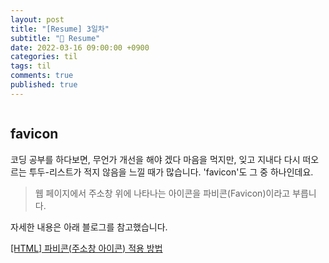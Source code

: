 ```yaml
---
layout: post
title: "[Resume] 3일차"
subtitle: "👑 Resume"
date: 2022-03-16 09:00:00 +0900
categories: til
tags: til
comments: true
published: true
---
```


<img src="https://media.vlpt.us/images/djdu4496/post/2fa5b066-0d61-47d5-8654-d4c59cc88192/%E1%84%8A%E1%85%A5%E1%86%B7%E1%84%82%E1%85%A6%E1%84%8B%E1%85%B5%E1%86%AF%20%7C%20TIL(2).png" alt="" />

<h2 style="font-family: -apple-system">favicon</h2>
<p>코딩 공부를 하다보면, 무언가 개선을 해야 겠다 마음을 먹지만, 잊고 지내다 다시 떠오르는 투두-리스트가 적지 않음을 느낄 때가 많습니다. 'favicon'도 그 중 하나인데요.  </p>

> 웹 페이지에서 주소창 위에 나타나는 아이콘을 파비콘(Favicon)이라고 부릅니다.

<p> 자세한  내용은 아래 블로그를 참고했습니다. </p>

[[HTML] 파비콘(주소창 아이콘) 적용 방법](https://angelplayer.tistory.com/124)

